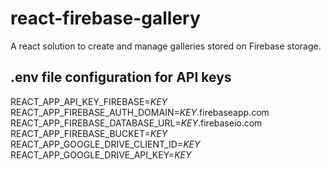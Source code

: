 # react-firebase-gallery
A react solution to create and manage galleries stored on Firebase storage.

## .env file configuration for API keys
REACT_APP_API_KEY_FIREBASE=*KEY*
REACT_APP_FIREBASE_AUTH_DOMAIN=*KEY*.firebaseapp.com
REACT_APP_FIREBASE_DATABASE_URL=*KEY*.firebaseio.com
REACT_APP_FIREBASE_BUCKET=*KEY*
REACT_APP_GOOGLE_DRIVE_CLIENT_ID=*KEY*
REACT_APP_GOOGLE_DRIVE_API_KEY=*KEY*


